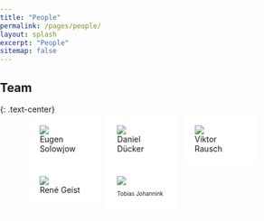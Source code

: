 ```yaml
---
title: "People"
permalink: /pages/people/
layout: splash
excerpt: "People"
sitemap: false
---
```


<style>
body{
  margin: 0;
  padding: 0;
}

 .box1, .box2, .box3 {
     float: left;
     width: 32%;
     margin-right: 2%;
     padding: 20px;
     background: #FFFFFF;
     box-sizing: border-box;
}

.box3 {
     margin-right: 0;
}
</style>

<h2>Team</h2>
{: .text-center}

<div style="margin-left:10%; margin-right:10%; text-align: justify">
<div class="box1"><img src="https://johtobi.github.io/images/placeholder-male.jpg"><br>Eugen Solowjow</div>
<div class="box2"><img src="https://johtobi.github.io/images/placeholder-male.jpg"><br>Daniel Dücker</div>
<div class="box3"><img src="https://johtobi.github.io/images/placeholder-male.jpg"><br>Viktor Rausch</div>
</div>
<br>

<div style="margin-left:10%; margin-right:10%; text-align: justify">
<div class="box1"><img src="https://johtobi.github.io/images/placeholder-male.jpg"><br>René Geist</div>
<div class="box2"><img src="https://johtobi.github.io/images/placeholder-male.jpg"><br><p style="font-size:70%">Tobias Johannink</p></div>
<!-- <div class="box3"><img src="https://johtobi.github.io/images/placeholder-male.jpg"><br>Max Mustermann</div> -->
</div>

